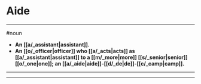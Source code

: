 # Aide
---
#noun
- **An [[a/_assistant|assistant]].**
- **An [[o/_officer|officer]] who [[a/_acts|acts]] as [[a/_assistant|assistant]] to a [[m/_more|more]] [[s/_senior|senior]] [[o/_one|one]]; an [[a/_aide|aide]]-[[d/_de|de]]-[[c/_camp|camp]].**
---
---
